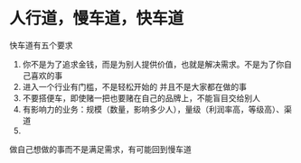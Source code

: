 # 人行道，慢车道，快车道
快车道有五个要求
1. 你不是为了追求金钱，而是为别人提供价值，也就是解决需求。不是为了你自己喜欢的事
2. 进入一个行业有门槛，不是轻松开始的 并且不是大家都在做的事
3. 不要搭便车，即使赌一把也要赌在自己的品牌上，不能盲目交给别人
4. 有影响力的业务：规模（数量，影响多少人），量级（利润率高，等级高）、渠道
5. 

做自己想做的事而不是满足需求，有可能回到慢车道
